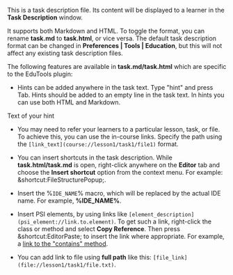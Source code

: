 
This is a task description file.
Its content will be displayed to a learner
in the **Task Description** window.

It supports both Markdown and HTML.
To toggle the format, you can rename **task.md**
to **task.html**, or vice versa.
The default task description format can be changed
in **Preferences | Tools | Education**,
but this will not affect any existing task description files.

The following features are available in
**task.md/task.html** which are specific to the EduTools plugin:

- Hints can be added anywhere in the task text.
  Type "hint" and press Tab.
  Hints should be added to an empty line in the task text.
  In hints you can use both HTML and Markdown.
<div class="hint">

Text of your hint

</div>

- You may need to refer your learners to a particular lesson,
  task, or file. To achieve this, you can use the in-course links.
  Specify the path using the `[link_text](course://lesson1/task1/file1)` format.

- You can insert shortcuts in the task description.
  While **task.html/task.md** is open, right-click anywhere
  on the **Editor** tab and choose the **Insert shortcut** option
  from the context menu.
  For example: &shortcut:FileStructurePopup;.

- Insert the &percnt;`IDE_NAME`&percnt; macro,
  which will be replaced by the actual IDE name.
  For example, **%IDE_NAME%**.

- Insert PSI elements, by using links like
  `[element_description](psi_element://link.to.element)`.
  To get such a link, right-click the class or method
  and select **Copy Reference**.
  Then press &shortcut:EditorPaste; to insert the link where appropriate.
  For example, a [link to the "contains" method](psi_element://java.lang.String#contains).

- You can add link to file using **full path** like this:
  `[file_link](file://lesson1/task1/file.txt)`.